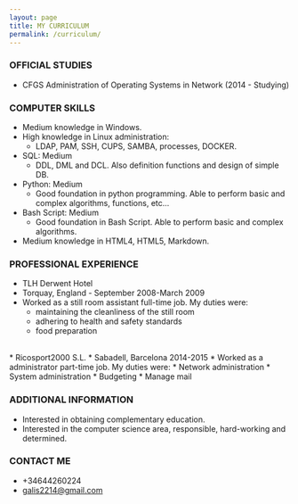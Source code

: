 ```yaml
---
layout: page
title: MY CURRICULUM
permalink: /curriculum/
---
```


### **OFFICIAL STUDIES**
  * CFGS Administration of Operating Systems in Network (2014 - Studying)

### **COMPUTER SKILLS**
  * Medium knowledge in Windows.
  * High knowledge in Linux administration:
     * LDAP, PAM, SSH, CUPS, SAMBA, processes, DOCKER. 
  * SQL: Medium
     * DDL, DML and DCL. Also definition functions and design of simple DB. 
  * Python: Medium
     * Good foundation in python programming. Able to perform basic and complex algorithms, functions, etc...
  * Bash Script: Medium
     * Good foundation in Bash Script. Able to perform basic and complex algorithms.
  * Medium knowledge in HTML4, HTML5, Markdown. 

### **PROFESSIONAL EXPERIENCE**
  * TLH Derwent Hotel
  * Torquay, England - September 2008-March 2009
  * Worked as a still room assistant full-time job. My duties were:
      * maintaining the cleanliness of the still room
      * adhering to health and safety standards
      * food preparation
<br> 
  * Ricosport2000 S.L.
  * Sabadell, Barcelona 2014-2015
  * Worked as a administrator part-time job. My duties were:
      * Network administration
      * System administration
      * Budgeting
      * Manage mail

### **ADDITIONAL INFORMATION**

* Interested in obtaining complementary education.
* Interested in the computer science area, responsible, hard-working and determined.

### **CONTACT ME**

* +34644260224
* [galis2214@gmail.com](mailto:galis2214@gmail.com)
